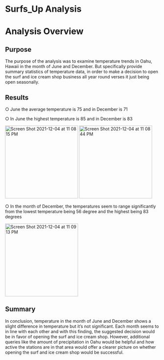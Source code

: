 # Surfs_Up Analysis 

# Analysis Overview 
## Purpose 
The purpose of the analysis was to examine temperature trends in Oahu, Hawaii in the month of June and December. But specifically provide summary statistics of temperature data, in order to make a  decision to open the surf and ice cream shop business all year round verses it just being open seasonally. 

## Results 
○ June the average temperature is 75 and in December is 71

○ In June the highest temperature is 85 and in December is 83

<img width="238" alt="Screen Shot 2021-12-04 at 11 08 15 PM" src="https://user-images.githubusercontent.com/91230916/144733054-c74ea0a6-cdf5-4855-9327-21fa0e8faa3c.png">

<img width="238" alt="Screen Shot 2021-12-04 at 11 08 44 PM" src="https://user-images.githubusercontent.com/91230916/144733069-7f0b36dd-a104-4ce9-bfbe-b62e0fa1d437.png">


○ In the month of December, the temperatures seem to range significantly from the lowest temperature being 56 degree and the highest being 83 degrees

<img width="238" alt="Screen Shot 2021-12-04 at 11 09 13 PM" src="https://user-images.githubusercontent.com/91230916/144733084-d1d445c5-4b98-4034-bdc3-23fa490f6af9.png">

## Summary 
In conclusion, temperature in the month of June and December shows a slight difference in temperature but it’s not significant. Each month seems to in line with each other and with this finding, the suggested decision would be in favor of opening the surf and ice cream shop. However, additional queries like the amount of precipitation in Oahu would be helpful and how active the stations are in that area would offer a clearer picture on whether opening the surf and ice cream shop would be successful. 
